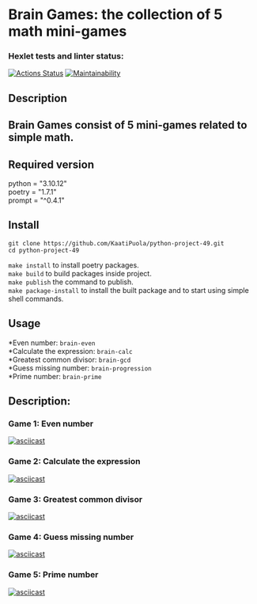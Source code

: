 # Brain Games: the collection of 5 math mini-games

### Hexlet tests and linter status:
[![Actions Status](https://github.com/KaatiPuola/python-project-49/actions/workflows/hexlet-check.yml/badge.svg)](https://github.com/KaatiPuola/python-project-49/actions)
[![Maintainability](https://api.codeclimate.com/v1/badges/3116ca15b6d7128324f2/maintainability)](https://codeclimate.com/github/KaatiPuola/python-project-49/maintainability)

## Description
Brain Games consist of 5 mini-games related to simple math.
---
## Required version
python = "3.10.12" \
poetry = "1.7.1" \
prompt = "^0.4.1"

## Install

```
git clone https://github.com/KaatiPuola/python-project-49.git
cd python-project-49
```

```make install``` to install poetry packages. \
```make build``` to build packages inside project. \
```make publish``` the command to publish. \
```make package-install``` to install the built package and to start using simple shell commands. 

## Usage
*Even number: `brain-even` \
*Calculate the expression: `brain-calc` \
*Greatest common divisor: `brain-gcd` \
*Guess missing number: `brain-progression` \
*Prime number: `brain-prime` 

## Description:

### Game 1: Even number 
[![asciicast](https://asciinema.org/a/chmrtK5sn6GA6YwEecHRWiQDp.svg)](https://asciinema.org/a/chmrtK5sn6GA6YwEecHRWiQDp)

### Game 2: Calculate the expression
[![asciicast](https://asciinema.org/a/4qoXv1vlQOTtyS1tknxF6J82f.svg)](https://asciinema.org/a/4qoXv1vlQOTtyS1tknxF6J82f)

### Game 3: Greatest common divisor
[![asciicast](https://asciinema.org/a/JSDdPlLn3H5jySvEVImUAF2hw.svg)](https://asciinema.org/a/JSDdPlLn3H5jySvEVImUAF2hw)

### Game 4: Guess missing number
[![asciicast](https://asciinema.org/a/dMx5VxgFMNnQmlBDoNxNNRmyz.svg)](https://asciinema.org/a/dMx5VxgFMNnQmlBDoNxNNRmyz)

### Game 5: Prime number
[![asciicast](https://asciinema.org/a/oc9J7Fa3RLnjwhwCJcIx4BBOs.svg)](https://asciinema.org/a/oc9J7Fa3RLnjwhwCJcIx4BBOs)

